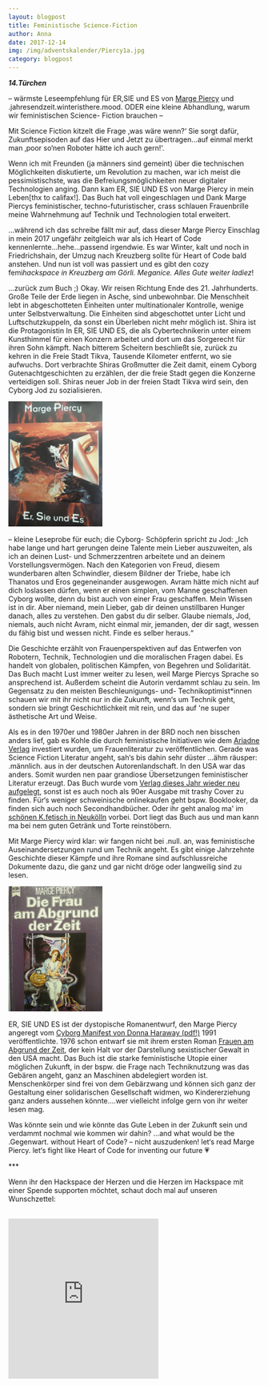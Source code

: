 ```yaml
---
layout: blogpost
title: Feministische Science-Fiction
author: Anna
date: 2017-12-14
img: /img/adventskalender/Piercy1a.jpg
category: blogpost
---
```


***14.Türchen***

– wärmste Leseempfehlung für ER,SIE und ES von [Marge Piercy](https://margepiercy.com/) und .jahresendzeit.winteristhere.mood. ODER eine kleine Abhandlung, warum wir feministischen Science- Fiction brauchen –

Mit Science Fiction kitzelt die Frage ‚was wäre wenn?‘ Sie sorgt dafür, Zukunftsepisoden auf das Hier und Jetzt zu übertragen...auf einmal merkt man ‚poor so‘nen Roboter hätte ich auch gern!‘.

Wenn ich mit Freunden (ja männers sind gemeint) über die technischen Möglichkeiten diskutierte, um Revolution zu machen, war ich meist die pessimistischste, was die Befreiungsmöglichkeiten neuer digitaler Technologien anging. Dann kam ER, SIE UND ES von Marge Piercy in mein Leben[thx to califax!]. Das Buch hat voll eingeschlagen und Dank Marge Piercys feministischer, techno-futuristischer, crass schlauen Frauenbrille meine Wahrnehmung auf Technik und Technologien total erweitert.

...während ich das schreibe fällt mir auf, dass dieser Marge Piercy Einschlag in mein 2017 ungefähr zeitgleich war als ich Heart of Code kennenlernte...hehe...passend irgendwie. Es war Winter, kalt und noch in Friedrichshain, der Umzug nach Kreuzberg sollte für Heart of Code bald anstehen. Und nun ist voll was passiert und es gibt den cozy femi*hackspace in Kreuzberg am Görli. Meganice. Alles Gute weiter ladiez*!

...zurück zum Buch ;)
Okay. Wir reisen Richtung Ende des 21. Jahrhunderts. Große Teile der Erde liegen in Asche, sind unbewohnbar. Die Menschheit lebt in abgeschotteten Einheiten unter multinationaler Kontrolle, wenige unter Selbstverwaltung. Die Einheiten sind abgeschottet unter Licht und Luftschutzkuppeln, da sonst ein Überleben nicht mehr möglich ist. Shira ist die Protagonistin In ER, SIE UND ES, die als Cybertechnikerin unter einem Kunsthimmel für einen Konzern arbeitet und dort um das Sorgerecht für ihren Sohn kämpft. Nach bitterem Scheitern beschließt sie, zurück zu kehren in die Freie Stadt Tikva, Tausende Kilometer entfernt, wo sie aufwuchs. Dort verbrachte Shiras Großmutter die Zeit damit, einem Cyborg Gutenachtgeschichten zu erzählen, der die freie Stadt gegen die Konzerne verteidigen soll. Shiras neuer Job in der freien Stadt Tikva wird sein, den Cyborg Jod zu sozialisieren.

<img src="/img/adventskalender/Piercy1.jpg" height="250">


– kleine Leseprobe für euch; die Cyborg- Schöpferin spricht zu Jod:
„Ich habe lange und hart gerungen deine Talente mein Lieber auszuweiten, als ich an deinen Lust- und Schmerzzentren arbeitete und an deinem Vorstellungsvermögen. Nach den Kategorien von Freud, diesem wunderbaren alten Schwindler, diesem Bildner der Triebe, habe ich Thanatos und Eros gegeneinander ausgewogen. Avram hätte mich nicht auf dich loslassen dürfen, wenn er einen simplen, vom Manne geschaffenen Cyborg wollte, denn du bist auch von einer Frau geschaffen. Mein Wissen ist in dir. Aber niemand, mein Lieber, gab dir deinen unstillbaren Hunger danach, alles zu verstehen. Den gabst du dir selber. Glaube niemals, Jod, niemals, auch nicht Avram, nicht einmal mir, jemanden, der dir sagt, wessen du fähig bist und wessen nicht. Finde es selber heraus.“

Die Geschichte erzählt von Frauenperspektiven auf das Entwerfen von Robotern, Technik, Technologien und die moralischen Fragen dabei. Es handelt von globalen, politischen Kämpfen, von Begehren und Solidarität. Das Buch macht Lust immer weiter zu lesen, weil Marge Piercys Sprache so ansprechend ist. Außerdem scheint die Autorin verdammt schlau zu sein. Im Gegensatz zu den meisten Beschleunigungs- und- Technikoptimist*innen schauen wir mit ihr nicht nur in die Zukunft, wenn‘s um Technik geht, sondern sie bringt Geschichtlichkeit mit rein, und das auf 'ne super ästhetische Art und Weise.

Als es in den 1970er und 1980er Jahren in der BRD noch nen bisschen anders lief, gab es Kohle die durch feministische Initiativen wie dem [Ariadne Verlag](https://de.wikipedia.org/wiki/Ariadne_Kriminalromane) investiert wurden, um Frauenliteratur zu veröffentlichen. Gerade was Science Fiction Literatur angeht, sah‘s bis dahin sehr düster ...ähm räusper: .männlich. aus in der deutschen Autorenlandschaft. In den USA war das anders. Somit wurden nen paar grandiose Übersetzungen feministischer Literatur erzeugt. Das Buch wurde vom [Verlag dieses Jahr wieder neu aufgelegt](https://argument.de/produkt/er-sie-und-es/), sonst ist es auch noch als 90er Ausgabe mit trashy Cover zu finden. Für‘s weniger schweinische onlinekaufen geht bspw. Booklooker, da finden sich auch noch Secondhandbücher. Oder ihr geht analog ma' im [schönen K.fetisch in Neukölln](http://kfetisch.blogsport.de/) vorbei. Dort liegt das Buch aus und man kann ma bei nem guten Getränk und Torte reinstöbern.


Mit Marge Piercy wird klar: wir fangen nicht bei .null. an, was feministische Auseinandersetzungen rund um Technik angeht. Es gibt einige Jahrzehnte Geschichte dieser Kämpfe und ihre Romane sind aufschlussreiche Dokumente dazu, die ganz und gar nicht dröge oder langweilig sind zu lesen.

<img src="/img/adventskalender/Piercy2.jpg" height="250">

ER, SIE UND ES ist der dystopische Romanentwurf, den Marge Piercy angeregt vom [Cyborg Manifest von Donna Haraway (pdf!)](http://www.medientheorie.com/doc/haraway_manifesto.pdf) 1991 veröffentlichte. 1976 schon entwarf sie mit ihrem ersten Roman [Frauen am Abgrund der Zeit](https://argument.de/produkt/frau-am-abgrund-der-zeit-zur-zeit-nicht-lieferbar/), der kein Halt vor der Darstellung sexistischer Gewalt in den USA macht. Das Buch ist die starke feministische Utopie einer möglichen Zukunft, in der bspw. die Frage nach Techniknutzung was das Gebären angeht, ganz an Maschinen abdelegiert worden ist. Menschenkörper sind frei von dem Gebärzwang und können sich ganz der Gestaltung einer solidarischen Gesellschaft widmen, wo Kindererziehung ganz anders aussehen könnte….wer vielleicht infolge gern von ihr weiter lesen mag.

Was könnte sein und wie könnte das Gute Leben in der Zukunft sein und verdammt nochmal wie kommen wir dahin? ...and what would be the .Gegenwart. without Heart of Code? – nicht auszudenken! let‘s read Marge Piercy. let‘s fight like Heart of Code for inventing our future 💗



\*\*\*

Wenn ihr den Hackspace der Herzen und die Herzen im Hackspace mit einer Spende supporten möchtet, schaut doch mal auf unseren Wunschzettel:

<br>
<iframe frameborder="0" marginheight="0" marginwidth="0" src="https://www.betterplace-widget.org/projects/58907?l=de" height="320">Informieren und spenden: <a href='https://www.betterplace.org/de/projects/58907-merry-drucking-adventskalender-der-heart-of-code-e-v' target='_blank'>„Merry Drucking - Adventskalender der Heart of Code e.V.“</a> auf betterplace.org öffnen.</iframe>
<br>

